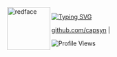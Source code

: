 <!-- Add a red face image -->
<img src="https://wallpapers.com/images/hd/smug-face-red-pfp-5me3zp7vojc4ydjg.jpg" width="100px" alt="redface" align="left">

<!-- Title with typewriter effect -->
[![Typing SVG](https://readme-typing-svg.herokuapp.com?font=Roboto+Mono&color=007AFF&size=24&lines=capsyn.io+%7C+syn)](https://git.io/typing-svg)

<!-- Links section -->
<p align="left">
  <a href="https://github.com/capsyn">github.com/capsyn</a> |
</p>

<!-- Profile Views Badge -->
<p align="left">
  <img src="https://komarev.com/ghpvc/?username=capsyn&label=Profile%20views&color=blue&style=flat" alt="Profile Views" />
</p>
